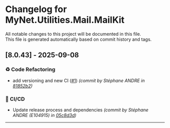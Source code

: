 # Changelog for MyNet.Utilities.Mail.MailKit

All notable changes to this project will be documented in this file.  
This file is generated automatically based on commit history and tags.




## [8.0.43] - 2025-09-08


### ♻️ Code Refactoring

- add versioning and new CI ([#1](https://github.com/sandre58/MyNet/issues/1)) *(commit by Stéphane ANDRE in [81852b2](https://github.com/sandre58/MyNet/commit/81852b2d63ece675b59e57a9497bec3fd444f95b))*


### 👷 CI/CD

- Update release process and dependencies *(commit by Stéphane ANDRE (E104915) in [05c8d3d](https://github.com/sandre58/MyNet/commit/05c8d3d065a6826c5aed80a37f89c5bd8d198653))*











---

